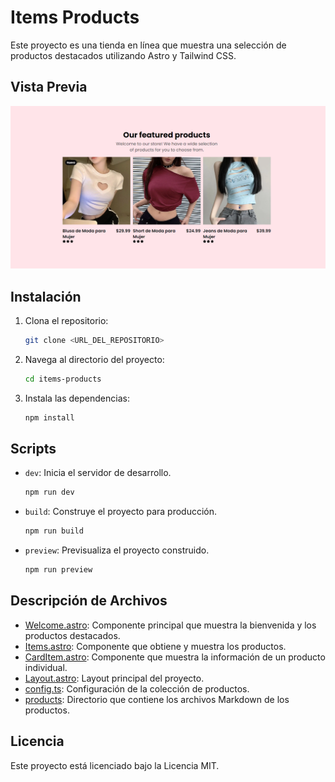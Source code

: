 # Items Products

Este proyecto es una tienda en línea que muestra una selección de productos destacados utilizando Astro y Tailwind CSS.

## Vista Previa
![preview](src/assets/preview.png)


## Instalación

1. Clona el repositorio:
    ```sh
    git clone <URL_DEL_REPOSITORIO>
    ```
2. Navega al directorio del proyecto:
    ```sh
    cd items-products
    ```
3. Instala las dependencias:
    ```sh
    npm install
    ```

## Scripts

- `dev`: Inicia el servidor de desarrollo.
    ```sh
    npm run dev
    ```
- `build`: Construye el proyecto para producción.
    ```sh
    npm run build
    ```
- `preview`: Previsualiza el proyecto construido.
    ```sh
    npm run preview
    ```

## Descripción de Archivos

- [Welcome.astro](http://_vscodecontentref_/26): Componente principal que muestra la bienvenida y los productos destacados.
- [Items.astro](http://_vscodecontentref_/27): Componente que obtiene y muestra los productos.
- [CardItem.astro](http://_vscodecontentref_/28): Componente que muestra la información de un producto individual.
- [Layout.astro](http://_vscodecontentref_/29): Layout principal del proyecto.
- [config.ts](http://_vscodecontentref_/30): Configuración de la colección de productos.
- [products](http://_vscodecontentref_/31): Directorio que contiene los archivos Markdown de los productos.

## Licencia

Este proyecto está licenciado bajo la Licencia MIT.